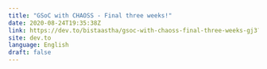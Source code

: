 ```yaml
---
title: "GSoC with CHAOSS - Final three weeks!"
date: 2020-08-24T19:35:38Z
link: https://dev.to/bistaastha/gsoc-with-chaoss-final-three-weeks-gj3?utm_medium=RSS&utm_source=news.12bit.vn
site: dev.to
language: English
draft: false
---
```

